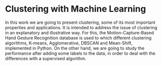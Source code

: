 # Clustering with Machine Learning

In this work we are going to present clustering, some of its most important properties and applications. It is intended to address the issue of clustering in an explanatory and illustrative way. For this, the Motion-Capture-Based Hand Gesture Recognition database is used to which different clustering algorithms, K-means, Agglomerative, DBSCAN and Mean-Shift, implemented in Python. On the other hand, we are going to study the performance after adding some labels to the data, in order to deal with the differences with a supervised algorithm.
